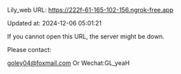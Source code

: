 Lily_web URL: https://222f-61-165-102-156.ngrok-free.app

Updated at: 2024-12-06 05:01:21

If you cannot open this URL, the server might be down.

Please contact: 

goley04@foxmail.com Or Wechat:GL_yeaH